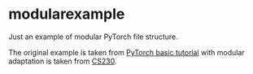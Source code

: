 # modularexample
Just an example of modular PyTorch file structure.

The original example is taken from [PyTorch basic tutorial](https://pytorch.org/tutorials/beginner/basics/intro.html) with modular adaptation is taken from [CS230](https://github.com/cs230-stanford/cs230-code-examples).
